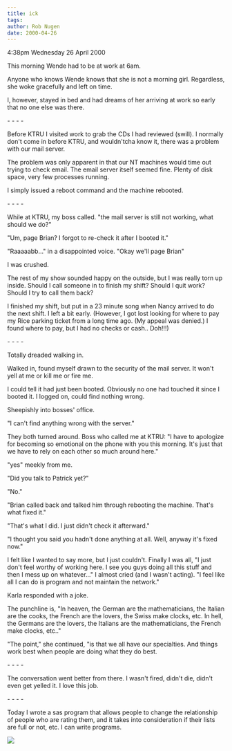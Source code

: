 ```yaml
---
title: ick
tags: 
author: Rob Nugen
date: 2000-04-26
---
```


<p class=date>4:38pm Wednesday 26 April 2000</p>

<p>This morning Wende had to be at work at 6am.

<p>Anyone who knows Wende knows that she is not a morning girl.  Regardless, she woke gracefully and left on time.

<p>I, however, stayed in bed and had dreams of her arriving at work so early that no one else was there.

<p>- - - -

<p>Before KTRU I visited work to grab the CDs I had reviewed (swill).  I normally don't come in before KTRU, and wouldn'tcha know it, there was a problem with our mail server.

<p>The problem was only apparent in that our NT machines would time out trying to check email.  The email server itself seemed fine.  Plenty of disk space, very few processes running.

<p>I simply issued a reboot command and the machine rebooted.

<p>- - - -

<p>While at KTRU, my boss called.  "the mail server is still not working, what should we do?"

<p>"Um, page Brian?  I forgot to re-check it after I booted it."

<p>"Raaaaabb..." in a disappointed voice.  "Okay we'll page Brian" <click>

<p>I was crushed.

<p>The rest of my show sounded happy on the outside, but I was really torn up inside.  Should I call someone in to finish my shift?  Should I quit work?  Should I try to call them back?

<p>I finished my shift, but put in a 23 minute song when Nancy arrived to do the next shift.  I left a bit early.  (However, I got lost looking for where to pay my Rice parking ticket from a long time ago.  (My appeal was denied.) I found where to pay, but I had no checks or cash.. Doh!!!)

<p>- - - -

<p>Totally dreaded walking in.

<p>Walked in, found myself drawn to the security of the mail server.  It won't yell at me or kill me or fire me.

<p>I could tell it had just been booted.  Obviously no one had touched it since I booted it.  I logged on, could find nothing wrong.

<p>Sheepishly into bosses' office.

<p>"I can't find anything wrong with the server."

<p>They both turned around.  Boss who called me at KTRU: "I have to apologize for becoming so emotional on the phone with you this morning.  It's just that we have to rely on each other so much around here."

<p>"yes" meekly from me.

<p>"Did you talk to Patrick yet?"

<p>"No."

<p>"Brian called back and talked him through rebooting the machine.  That's what fixed it."

<p>"That's what I did.  I just didn't check it afterward."

<p>"I thought you said you hadn't done anything at all.  Well, anyway it's fixed now."

<p>I felt like I wanted to say more, but I just couldn't.  Finally I was all, "I just don't feel worthy of working here.  I see you guys doing all this stuff and then I mess up on whatever..."  I almost cried (and I wasn't acting).  "I feel like all I can do is program and not maintain the network."

<p>Karla responded with a joke.

<p>The punchline is, "In heaven, the German are the mathematicians, the Italian are the cooks, the French are the lovers, the Swiss make clocks, etc.  In hell, the Germans are the lovers, the Italians are the mathematicians, the French make clocks, etc.."

<p>"The point," she continued, "is that we all have our specialties.  And things work best when people are doing what they do best.

<p>- - - -

<p>The conversation went better from there.  I wasn't fired, didn't die, didn't even get yelled it.  I love this job.

<p>- - - -

<p>Today I wrote a sas program that allows people to change the relationship of people who are rating them, and it takes into consideration if their lists are full or not, etc.  I can write programs.

<p><img src="/images/rob/wL-ROB.gif">

